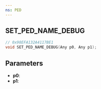 ```yaml
---
ns: PED
---
```

## SET_PED_NAME_DEBUG

```c
// 0x98EFA132A4117BE1
void SET_PED_NAME_DEBUG(Any p0, Any p1);
```

## Parameters
* **p0**:
* **p1**:
